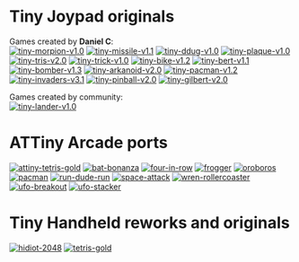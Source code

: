 # Tiny Joypad originals
Games created by **Daniel C**:  
[![tiny-morpion-v1.0](./tiny-joypad/tiny-morpion-v1.0/tiny-morpion-v1.0.png)](./tiny-joypad/tiny-morpion-v1.0/tiny-morpion-v1.0.hex)
[![tiny-missile-v1.1](./tiny-joypad/tiny-missile-v1.1/tiny-missile-v1.1.png)](./tiny-joypad/tiny-missile-v1.1/tiny-missile-v1.1.hex)
[![tiny-ddug-v1.0](./tiny-joypad/tiny-ddug-v1.0/tiny-ddug-v1.0.png)](./tiny-joypad/tiny-ddug-v1.0/tiny-ddug-v1.0.hex)
[![tiny-plaque-v1.0](./tiny-joypad/tiny-plaque-v1.0/tiny-plaque-v1.0.png)](./tiny-joypad/tiny-plaque-v1.0/tiny-plaque-v1.0.hex)
[![tiny-tris-v2.0](./tiny-joypad/tiny-tris-v2.0/tiny-tris-v2.0.png)](./tiny-joypad/tiny-tris-v2.0/tiny-tris-v2.0.hex)
[![tiny-trick-v1.0](./tiny-joypad/tiny-trick-v1.0/tiny-trick-v1.0.png)](./tiny-joypad/tiny-trick-v1.0/tiny-trick-v1.0.hex)
[![tiny-bike-v1.2](./tiny-joypad/tiny-bike-v1.2/tiny-bike-v1.2.png)](./tiny-joypad/tiny-bike-v1.2/tiny-bike-v1.2.hex)
[![tiny-bert-v1.1](./tiny-joypad/tiny-bert-v1.1/tiny-bert-v1.1.png)](./tiny-joypad/tiny-bert-v1.1/tiny-bert-v1.1.hex)
[![tiny-bomber-v1.3](./tiny-joypad/tiny-bomber-v1.3/tiny-bomber-v1.3.png)](./tiny-joypad/tiny-bomber-v1.3/tiny-bomber-v1.3.hex)
[![tiny-arkanoid-v2.0](./tiny-joypad/tiny-arkanoid-v2.0/tiny-arkanoid-v2.0.png)](./tiny-joypad/tiny-arkanoid-v2.0/tiny-arkanoid-v2.0.hex)
[![tiny-pacman-v1.2](./tiny-joypad/tiny-pacman-v1.2/tiny-pacman-v1.2.png)](./tiny-joypad/tiny-pacman-v1.2/tiny-pacman-v1.2.hex)
[![tiny-invaders-v3.1](./tiny-joypad/tiny-invaders-v3.1/tiny-invaders-v3.1.png)](./tiny-joypad/tiny-invaders-v3.1/tiny-invaders-v3.1.hex)
[![tiny-pinball-v2.0](./tiny-joypad/tiny-pinball-v2.0/tiny-pinball-v2.0.png)](./tiny-joypad/tiny-pinball-v2.0/tiny-pinball-v2.0.hex)
[![tiny-gilbert-v2.0](./tiny-joypad/tiny-gilbert-v2.0/tiny-gilbert-v2.0.png)](./tiny-joypad/tiny-gilbert-v2.0/tiny-gilbert-v2.0.hex)

Games created by community:  
[![tiny-lander-v1.0](./tiny-joypad/tiny-lander-v1.0/tiny-lander-v1.0.png)](./tiny-joypad/tiny-lander-v1.0/tiny-lander-v1.0.hex)

# ATTiny Arcade ports
[![attiny-tetris-gold](./attiny-arcade/attiny-tetris-gold/attiny-tetris-gold.png)](./attiny-arcade/attiny-tetris-gold/attiny-tetris-gold.hex)
[![bat-bonanza](./attiny-arcade/bat-bonanza/bat-bonanza.png)](./attiny-arcade/bat-bonanza/bat-bonanza.hex)
[![four-in-row](./attiny-arcade/four-in-row/four-in-row.png)](./attiny-arcade/four-in-row/four-in-row.hex)
[![frogger](./attiny-arcade/frogger/frogger.png)](./attiny-arcade/frogger/frogger.hex)
[![oroboros](./attiny-arcade/oroboros/oroboros.png)](./attiny-arcade/oroboros/oroboros.hex)
[![pacman](./attiny-arcade/pacman/pacman.png)](./attiny-arcade/pacman/pacman.hex)
[![run-dude-run](./attiny-arcade/run-dude-run/run-dude-run.png)](./attiny-arcade/run-dude-run/run-dude-run.hex)
[![space-attack](./attiny-arcade/space-attack/space-attack.png)](./attiny-arcade/space-attack/space-attack.hex)
[![wren-rollercoaster](./attiny-arcade/wren-rollercoaster/wren-rollercoaster.png)](./attiny-arcade/wren-rollercoaster/wren-rollercoaster.hex)
[![ufo-breakout](./attiny-arcade/ufo-breakout/ufo-breakout.png)](./attiny-arcade/ufo-breakout/ufo-breakout.hex)
[![ufo-stacker](./attiny-arcade/ufo-stacker/ufo-stacker.png)](./attiny-arcade/ufo-stacker/ufo-stacker.hex)

# Tiny Handheld reworks and originals
[![hidiot-2048](./tiny-handheld/hidiot-2048/hidiot-2048.png)](./tiny-handheld/hidiot-2048/hidiot-2048.hex)
[![tetris-gold](./tiny-handheld/tetris-gold/tetris-gold.png)](./tiny-handheld/tetris-gold/tetris-gold.hex)
